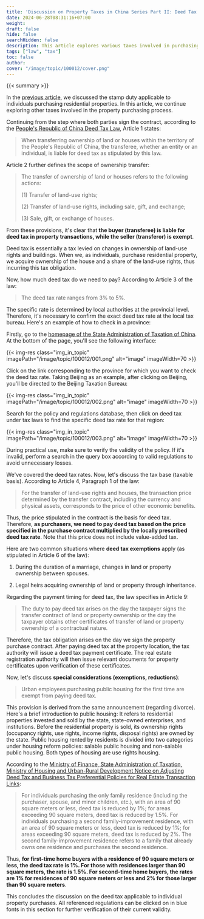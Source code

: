 ```yaml
---
title: 'Discussion on Property Taxes in China Series Part II: Deed Tax'
date: 2024-06-28T08:31:16+07:00
weight: 
draft: false
hide: false
searchHidden: false
description: This article explores various taxes involved in purchasing property in China, focusing on deed tax.
tags: ["law", "tax"]
toc: false
author:
cover: "/image/topic/100012/cover.png"
---
```


{{< summary >}}

In the [previous article]((../100013)), we discussed the stamp duty applicable to individuals purchasing residential properties. In this article, we continue exploring other taxes involved in the property purchasing process.

Continuing from the step where both parties sign the contract, according to the [People's Republic of China Deed Tax Law](http://www.chinatax.gov.cn/chinatax/n375/c5155444/content.html#external), Article 1 states:

> When transferring ownership of land or houses within the territory of the People's Republic of China, the transferee, whether an entity or an individual, is liable for deed tax as stipulated by this law.

Article 2 further defines the scope of ownership transfer:

> The transfer of ownership of land or houses refers to the following actions:
>
> (1) Transfer of land-use rights;
> 
> (2) Transfer of land-use rights, including sale, gift, and exchange;
> 
> (3) Sale, gift, or exchange of houses.

From these provisions, it's clear that **the buyer (transferee) is liable for deed tax in property transactions, while the seller (transferor) is exempt**.

Deed tax is essentially a tax levied on changes in ownership of land-use rights and buildings. When we, as individuals, purchase residential property, we acquire ownership of the house and a share of the land-use rights, thus incurring this tax obligation.

Now, how much deed tax do we need to pay? According to Article 3 of the law:

> The deed tax rate ranges from 3% to 5%.

The specific rate is determined by local authorities at the provincial level. Therefore, it's necessary to confirm the exact deed tax rate at the local tax bureau. Here's an example of how to check in a province:

Firstly, go to the [homepage of the State Administration of Taxation of China](http://www.chinatax.gov.cn/chinatax/index.html#external). At the bottom of the page, you'll see the following interface:

{{< img-res class="img_in_topic" imagePath="/image/topic/100012/001.png" alt="image" imageWidth=70 >}}

Click on the link corresponding to the province for which you want to check the deed tax rate. Taking Beijing as an example, after clicking on Beijing, you'll be directed to the Beijing Taxation Bureau:

{{< img-res class="img_in_topic" imagePath="/image/topic/100012/002.png" alt="image" imageWidth=70 >}}

Search for the policy and regulations database, then click on deed tax under tax laws to find the specific deed tax rate for that region:

{{< img-res class="img_in_topic" imagePath="/image/topic/100012/003.png" alt="image" imageWidth=70 >}}

During practical use, make sure to verify the validity of the policy. If it's invalid, perform a search in the query box according to valid regulations to avoid unnecessary losses.

We've covered the deed tax rates. Now, let's discuss the tax base (taxable basis). According to Article 4, Paragraph 1 of the law:

> For the transfer of land-use rights and houses, the transaction price determined by the transfer contract, including the currency and physical assets, corresponds to the price of other economic benefits.

Thus, the price stipulated in the contract is the basis for deed tax. Therefore, **as purchasers, we need to pay deed tax based on the price specified in the purchase contract multiplied by the locally prescribed deed tax rate**. Note that this price does not include value-added tax.

Here are two common situations where **deed tax exemptions** apply (as stipulated in Article 6 of the law):

1. During the duration of a marriage, changes in land or property ownership between spouses.
   
2. Legal heirs acquiring ownership of land or property through inheritance.

Regarding the payment timing for deed tax, the law specifies in Article 9:

> The duty to pay deed tax arises on the day the taxpayer signs the transfer contract of land or property ownership or the day the taxpayer obtains other certificates of transfer of land or property ownership of a contractual nature.

Therefore, the tax obligation arises on the day we sign the property purchase contract. After paying deed tax at the property location, the tax authority will issue a deed tax payment certificate. The real estate registration authority will then issue relevant documents for property certificates upon verification of these certificates.

Now, let's discuss **special considerations (exemptions, reductions)**:

> Urban employees purchasing public housing for the first time are exempt from paying deed tax.

This provision is derived from the same announcement (regarding divorce). Here's a brief introduction to public housing: It refers to residential properties invested and sold by the state, state-owned enterprises, and institutions. Before the residential property is sold, its ownership rights (occupancy rights, use rights, income rights, disposal rights) are owned by the state. Public housing rented by residents is divided into two categories under housing reform policies: salable public housing and non-salable public housing. Both types of housing are use rights housing.

According to the [Ministry of Finance, State Administration of Taxation, Ministry of Housing and Urban-Rural Development Notice on Adjusting Deed Tax and Business Tax Preferential Policies for Real Estate Transaction Links](http://www.chinatax.gov.cn/chinatax/n375/c2137276/content.html#external):

> For individuals purchasing the only family residence (including the purchaser, spouse, and minor children, etc.), with an area of ​​90 square meters or less, deed tax is reduced by 1%; for areas exceeding 90 square meters, deed tax is reduced by 1.5%.
> For individuals purchasing a second family-improvement residence, with an area of ​​90 square meters or less, deed tax is reduced by 1%; for areas exceeding 90 square meters, deed tax is reduced by 2%. The second family-improvement residence refers to a family that already owns one residence and purchases the second residence.

Thus, **for first-time home buyers with a residence of 90 square meters or less, the deed tax rate is 1%. For those with residences larger than 90 square meters, the rate is 1.5%. For second-time home buyers, the rates are 1% for residences of 90 square meters or less and 2% for those larger than 90 square meters**.

This concludes the discussion on the deed tax applicable to individual property purchases. All referenced regulations can be clicked on in blue fonts in this section for further verification of their current validity.